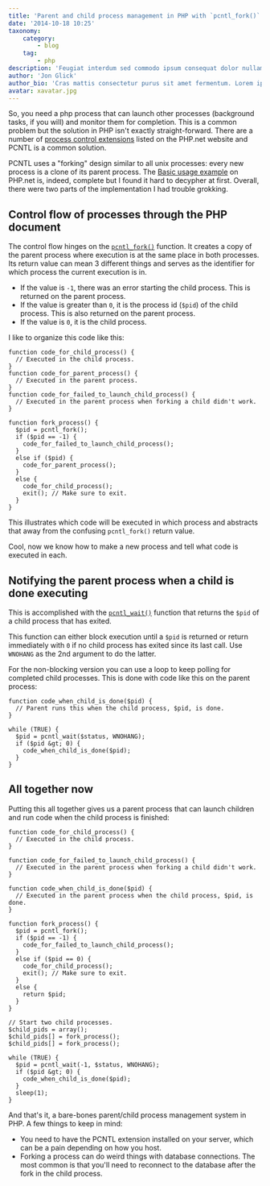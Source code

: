 ```yaml
---
title: 'Parent and child process management in PHP with `pcntl_fork()` and `pcntl_wait()`'
date: '2014-10-18 10:25'
taxonomy:
    category:
        - blog
    tag:
        - php
description: 'Feugiat interdum sed commodo ipsum consequat dolor nullam metus'
author: 'Jon Glick'
author_bio: 'Cras mattis consectetur purus sit amet fermentum. Lorem ipsum dolor sit amet, consectetur adipiscing elit. Curabitur blandit tempus porttitor. Lorem ipsum dolor sit amet, consectetur adipiscing elit. Cum sociis natoque penatibus et magnis dis parturient montes, nascetur ridiculus mus.'
avatar: xavatar.jpg
---
```


So, you need a php process that can launch other processes (background tasks, if you will) and monitor them for completion. This is a common problem but the solution in PHP isn't exactly straight-forward.  There are a number of [process control extensions](http://www.php.net/manual/en/refs.fileprocess.process.php) listed on the PHP.net website and PCNTL is a common solution.

PCNTL uses a "forking" design similar to all unix processes: every new process is a clone of its parent process. The [Basic usage example](http://www.php.net/manual/en/pcntl.example.php) on PHP.net is, indeed, complete but I found it hard to decypher at first. Overall, there were two parts of the implementation I had trouble grokking.

## Control flow of processes through the PHP document

The control flow hinges on the [`pcntl_fork()`](http://www.php.net/manual/en/function.pcntl-fork.php) function. It creates a copy of the parent process where execution is at the same place in both processes.  Its return value can mean 3 different things and serves as the identifier for which process the current execution is in.

- If the value is `-1`, there was an error starting the child process.  This is returned on the parent process.
- If the value is greater than `0`, it is the process id (`$pid`) of the child process.  This is also returned on the parent process.
- If the value is `0`, it is the child process.

I like to organize this code like this:


    function code_for_child_process() {
      // Executed in the child process.
    }
    function code_for_parent_process() {
      // Executed in the parent process.
    }
    function code_for_failed_to_launch_child_process() {
      // Executed in the parent process when forking a child didn't work.
    }

    function fork_process() {
      $pid = pcntl_fork();
      if ($pid == -1) {
        code_for_failed_to_launch_child_process();
      }
      else if ($pid) {
        code_for_parent_process();
      }
      else {
        code_for_child_process();
        exit(); // Make sure to exit.
      }
    }

This illustrates which code will be executed in which process and abstracts that away from the confusing `pcntl_fork()` return value.

Cool, now we know how to make a new process and tell what code is executed in each.


## Notifying the parent process when a child is done executing

This is accomplished with the [`pcntl_wait()`](http://www.php.net/manual/en/function.pcntl-wait.php) function that returns the `$pid` of a child process that has exited.

This function can either block execution until a `$pid` is returned or return immediately with `0` if no child process has exited since its last call.  Use `WNOHANG` as the 2nd argument to do the latter.

For the non-blocking version you can use a loop to keep polling for completed child processes. This is done with code like this on the parent process:


    function code_when_child_is_done($pid) {
      // Parent runs this when the child process, $pid, is done.
    }

    while (TRUE) {
      $pid = pcntl_wait($status, WNOHANG);
      if ($pid &gt; 0) {
        code_when_child_is_done($pid);
      }
    }

## All together now

Putting this all together gives us a parent process that can launch children and run code when the child process is finished:


    function code_for_child_process() {
      // Executed in the child process.
    }

    function code_for_failed_to_launch_child_process() {
      // Executed in the parent process when forking a child didn't work.
    }

    function code_when_child_is_done($pid) {
      // Executed in the parent process when the child process, $pid, is done.
    }

    function fork_process() {
      $pid = pcntl_fork();
      if ($pid == -1) {
        code_for_failed_to_launch_child_process();
      }
      else if ($pid == 0) {
        code_for_child_process();
        exit(); // Make sure to exit.
      }
      else {
        return $pid;
      }
    }

    // Start two child processes.
    $child_pids = array();
    $child_pids[] = fork_process();
    $child_pids[] = fork_process();

    while (TRUE) {
      $pid = pcntl_wait(-1, $status, WNOHANG);
      if ($pid &gt; 0) {
        code_when_child_is_done($pid);
      }
      sleep(1);
    }

And that's it, a bare-bones parent/child process management system in PHP.  A few things to keep in mind:

- You need to have the PCNTL extension installed on your server, which can be a pain depending on how you host.
- Forking a process can do weird things with database connections.  The most common is that you'll need to reconnect to the database after the fork in the child process.